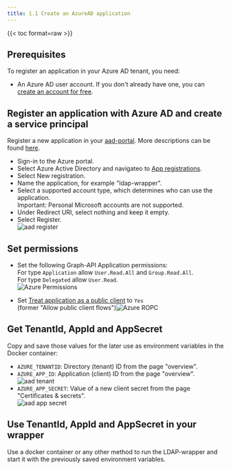 ```yaml
---
title: 1.1 Create an AzureAD application 
---
```


{{< toc format=raw >}}

## Prerequisites

To register an application in your Azure AD tenant, you need:

- An Azure AD user account. If you don't already have one, you can [create an account for free](https://azure.microsoft.com/free/).

## Register an application with Azure AD and create a service principal

Register a new application in your [aad-portal](https://aad.portal.azure.com/#blade/Microsoft_AAD_IAM/ActiveDirectoryMenuBlade/RegisteredApps). More descriptions can be found [here](https://docs.microsoft.com/en-us/azure/active-directory/develop/howto-create-service-principal-portal).

- Sign-in to the Azure portal.
- Select Azure Active Directory and navigateo to [App registrations](https://aad.portal.azure.com/#view/Microsoft_AAD_IAM/ActiveDirectoryMenuBlade/~/RegisteredApps).
- Select New registration.
- Name the application, for example "ldap-wrapper".
- Select a supported account type, which determines who can use the application.\
  Important: Personal Microsoft accounts are not supported.
- Under Redirect URI, select nothing and keep it empty.
- Select Register.\
  ![aad register](../aad_register.png)

## Set permissions

- Set the following Graph-API Application permissions:  
  For type `Application`  allow `User.Read.All` and `Group.Read.All`.\
  For type `Delegated` allow `User.Read`.\
  ![Azure Permissions](../azure_permissions.png)

- Set [Treat application as a public client](https://github.com/AzureAD/microsoft-authentication-library-for-dotnet/wiki/Username-Password-Authentication#application-registration) to `Yes`  
(former "Allow public client flows")![Azure ROPC](../azure_ROPC.png)

## Get TenantId, AppId and AppSecret

Copy and save those values for the later use as environment variables in the Docker container:

- `AZURE_TENANTID`: Directory (tenant) ID from the page "overview".
- `AZURE_APP_ID`: Application (client) ID from the page "overview".
  ![aad tenant](../aad_tenant.png)
- `AZURE_APP_SECRET`: Value of a new client secret from the page "Certificates & secrets".  
  ![aad app secret](../aad_appsecret.png)

## Use TenantId, AppId and AppSecret in your wrapper

Use a docker container or any other method to run the LDAP-wrapper and start it with the previously saved environment variables.
